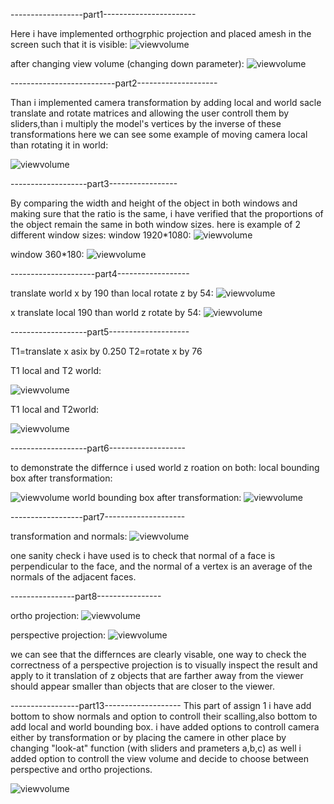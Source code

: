 
------------------part1-----------------------


Here i have implemented orthogrphic projection and placed amesh in the screen such that it is visible:
![viewvolume](view1.png "viewvolume")

after changing view volume (changing down parameter):
![viewvolume](view2c.png "viewvolume")


--------------------------part2--------------------



Than i implemented camera transformation by adding local and world sacle translate and rotate matrices and allowing the user controll them by sliders,than i multiply the model's vertices by the inverse of these transformations here we can see some example of moving camera local than rotating it in world:

![viewvolume](camera.gif "viewvolume")


-------------------part3-----------------


By comparing the width and height of the object in both windows and making sure that the ratio is the same, i have verified that the proportions of the object remain the same in both window sizes. 
here is example of 2 different window sizes:
window 1920*1080:
![viewvolume](19201080.png "viewvolume")

window 360*180:
![viewvolume](360180.png "viewvolume")

---------------------part4------------------



translate world x by 190 than local rotate z by 54:
![viewvolume](x_worldtrans190_localrotatez54.png "viewvolume")


x translate local 190 than world z rotate by 54:
![viewvolume](xlocaltranslae190_worldrotatez54.png "viewvolume")


-------------------part5--------------------

T1=translate x asix by 0.250
T2=rotate x by 76

T1 local and T2 world:


![viewvolume](t1.png "viewvolume")

T1 local and T2world:


![viewvolume](t2.png "viewvolume")



-------------------part6-------------------


to demonstrate the differnce i used world z roation on both:
local bounding box after transformation:


![viewvolume](localboundingzrotationworld.png "viewvolume")
world bounding box after transformation:
![viewvolume](worldboundingzrotation.png "viewvolume")



------------------part7--------------------


transformation and normals:
![viewvolume](gifnormal.gif "viewvolume")

one sanity check i have used is to check that normal of a face is perpendicular to the face, and the normal of a vertex is an average of the normals of the adjacent faces.



----------------part8----------------


ortho projection:
![viewvolume](orthproj.png "viewvolume")



perspective projection:
![viewvolume](presproj.png "viewvolume")

we can see that the differnces are clearly visable, one way to check the correctness of a perspective projection is to visually inspect the result and apply to it translation of z objects that are farther away from the viewer should appear smaller than objects that are closer to the viewer.


-----------------part13-------------------
This part of assign 1 i have add bottom to show normals and option to controll their scalling,also bottom to add local and world bounding box.
i have added options to controll camera either by transformation or by placing the camere in other place by changing "look-at" function (with sliders and prameters a,b,c) as well i added option to controll the view volume and decide to choose between perspective and ortho projections.

![viewvolume](menu.png "viewvolume")